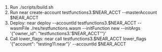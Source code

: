1) Run  ./scripts/build.sh
2) Run near create-account testfunctions3.$NEAR_ACCT --masterAccount $NEAR_ACCT
2) Deploy: near deploy --accountId testfunctions3.$NEAR_ACCT --wasmFile ./res/testfunctions.wasm --initFunction new --initArgs '{"owner_id": "testfunctions3.'$NEAR_ACCT'"}'
3) Call lower_flags: near call testfunctions3.$NEAR_ACCT lower_flags '{"account": "testing11.near"}' --accountId $NEAR_ACCT
